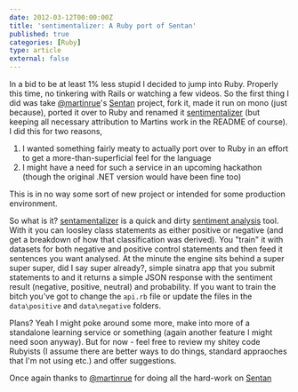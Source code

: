 ```yaml
---
date: 2012-03-12T00:00:00Z
title: 'sentimentalizer: A Ruby port of Sentan'
published: true
categories: [Ruby]
type: article
external: false
---
```

In a bid to be at least 1% less stupid I decided to jump into Ruby.  Properly this time, no tinkering with Rails or watching a few videos.  So the first thing I did was take [@martinrue](https://twitter.com/#!/martinrue)'s [Sentan](https://github.com/martinrue/Sentan) project, fork it, made it run on mono (just because), ported it over to Ruby and renamed it [sentimentalizer](https://github.com/kouphax/sentimentalizer/) (but keeping all necessary attribution to Martins work in the README of course).<!-- more -->  I did this for two reasons,

1. I wanted something fairly meaty to actually port over to Ruby in an effort to get a more-than-superficial feel for the language
2. I might have a need for such a service in an upcoming hackathon (though the original .NET version would have been fine too)

This is in no way some sort of new project or intended for some production environment.

So what is it?  [sentamentalizer](https://github.com/kouphax/sentimentalizer/) is a quick and dirty [sentiment analysis](http://en.wikipedia.org/wiki/Sentiment_analysis) tool.  With it you can loosley class statements as either positive or negative (and get a breakdown of how that classification was derived).  You "train" it with datasets for both negative and positive control statements and then feed it sentences you want analysed.  At the minute the engine sits behind a super super super, did I say super already?, simple sinatra app that you submit statements to and it returns a simple JSON response with the sentiment result (negative, positive, neutral) and probability.  If you want to train the bitch you've got to change the `api.rb` file or update the files in the `data\positive` and `data\negative` folders.

Plans? Yeah I might poke around some more, make into more of a standalone learning service or something (again another feature I might need soon anyway).  But for now - feel free to review my shitey code Rubyists (I assume there are better ways to do things, standard appraoches that I'm not using etc.) and offer suggestions.

Once again thanks to [@martinrue](https://twitter.com/#!/martinrue) for doing all the hard-work on [Sentan](https://github.com/martinrue/Sentan)